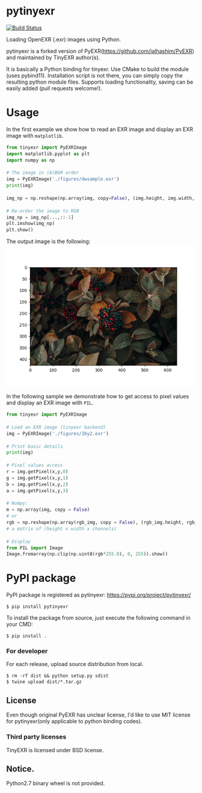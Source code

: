# pytinyexr

[![Build Status](https://travis-ci.org/syoyo/PyEXR.svg?branch=master)](https://travis-ci.org/syoyo/PyEXR)

Loading OpenEXR (.exr) images using Python.

pytinyexr is a forked version of PyEXR(https://github.com/ialhashim/PyEXR) and maintained by TinyEXR author(s).

It is basically a Python binding for tinyexr. Use CMake to build the module (uses pybind11). Installation script is not there, you can simply copy the resulting python module files. Supports loading functionality, saving can be easily added (pull requests welcome!).

# Usage

In the first example we show how to read an EXR image and display an EXR image with `matplotlib`.  

```python
from tinyexr import PyEXRImage
import matplotlib.pyplot as plt
import numpy as np

# The image in (A)BGR order
img = PyEXRImage('./figures/dwsample.exr')
print(img)

img_np = np.reshape(np.array(img, copy=False), (img.height, img.width, 4))[:,:,1:]

# Re-order the image to RGB 
img_np = img_np[...,::-1]
plt.imshow(img_np)
plt.show()
```

The output image is the following:
![](./figures/dwsample.png)

In the following sample we demonstrate how to get access to pixel values and display an EXR image with `PIL`.
```python
from tinyexr import PyEXRImage

# Load an EXR image (tinyexr backend)
img = PyEXRImage('./figures/2by2.exr')

# Print basic details
print(img)

# Pixel values access
r = img.getPixel(x,y,0)
g = img.getPixel(x,y,1)
b = img.getPixel(x,y,2)
a = img.getPixel(x,y,3)

# Numpy:
m = np.array(img, copy = False)
# or
rgb = np.reshape(np.array(rgb_img, copy = False), (rgb_img.height, rgb_img.width, 4))
# a matrix of (height x width x channels)

# Display
from PIL import Image
Image.fromarray(np.clip(np.uint8(rgb*255.0), 0, 255)).show()
```

# PyPI package

PyPI package is registered as pytinyexr: https://pypi.org/project/pytinyexr/

```
$ pip install pytinyexr
```

To install the package from source, just execute the following command in your CMD:  
```
$ pip install .
```

### For developer

For each release, upload source distribution from local.

```
$ rm -rf dist && python setup.py sdist
$ twine upload dist/*.tar.gz
```

## License

Even though original PyEXR has unclear license, I'd like to use MIT license for pytinyexr(only applicable to python binding codes).

### Third party licenses

TinyEXR is licensed under BSD license.


## Notice.

Python2.7 binary wheel is not provided.
